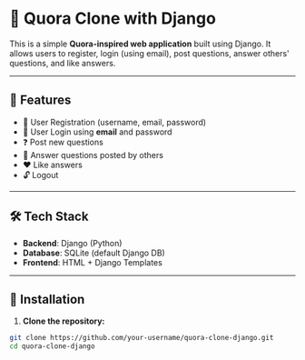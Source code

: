 # 🧠 Quora Clone with Django

This is a simple **Quora-inspired web application** built using Django. It allows users to register, login (using email), post questions, answer others' questions, and like answers.

---

## 🚀 Features

- 🔐 User Registration (username, email, password)
- 🔑 User Login using **email** and password
- ❓ Post new questions
- 💬 Answer questions posted by others
- ❤️ Like answers
- 🔓 Logout

---

## 🛠️ Tech Stack

- **Backend**: Django (Python)
- **Database**: SQLite (default Django DB)
- **Frontend**: HTML + Django Templates

---

## 🧪 Installation

1. **Clone the repository:**

```bash
git clone https://github.com/your-username/quora-clone-django.git
cd quora-clone-django


